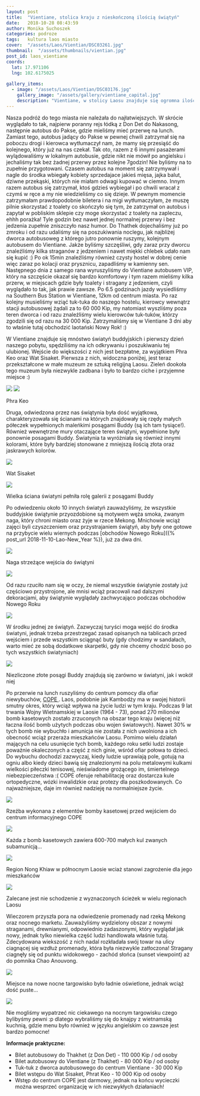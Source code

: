 ```yaml
---
layout: post
title:  "Vientiane, stolica kraju z nieskończoną ilością świątyń"
date:   2018-10-28 08:43:59
author: Monika Suchoszek
categories: podroze
tags:	kultura laos miasto
cover:  "/assets/Laos/Vientian/DSC03261.jpg"
thumbnail:  "/assets/thumbnails/vientian.jpg"
post_id: laos_vientiane
coords:
  lat: 17.971106
  lng: 102.6175025
  
gallery_items:
  - image: "/assets/Laos/Vientian/DSC03176.jpg"
    gallery_image: "/assets/gallery/vientiane_capital.jpg"
    description: "Vientiane, w stolicy Laosu znajduje się ogromna ilość świątyń Buddyjskich."
---
```



Nasza podróż do tego miasta nie należała do najłatwiejszych. W skrócie wyglądało to tak, najpierw poranny rejs łódką z Don Det do 
Nakasong, następnie autobus do Pakse, gdzie mieliśmy mieć przerwę na lunch. Zamiast tego, autobus jadący do Pakse w pewnej
chwili zatrzymał się na poboczu drogi i kierowca wytłumaczył nam, że mamy się przesiąść do kolejnego, który już na nas czekał.
Tak oto, razem z 6 innymi pasażerami wylądowaliśmy w lokalnym autobusie, gdzie nikt nie mówił po angielsku i jechaliśmy tak
bez żadnej przerwy przez kolejne 7godzin! Nie byliśmy na to zupełnie przygotowani. Czasem autobus na moment się zatrzymywał
i nagle do środka wbiegały kobiety sprzedajace jakieś mięsa, jajka balut, dziwne przekąski, których nie miałam odwagi
kupować w ciemno. Innym razem autobus się zatrzymał, ktoś gdzieś wybiegał i po chwili wracał z czymś w ręce a my nie wiedzieliśmy
co się dzieje. W pewnym momencie zatrzymałam prawdopodobnie biletera i na migi wytłumaczyłam, że muszę pilnie skorzystać z toalety co 
skończyło się tym, że zatrzymał on autobus i zapytał w pobliskim sklepie czy moge skorzystać z toalety na zapleczu, ehhh porażka!
Tyle godzin bez nawet jednej normalnej przerwy i bez jedzenia zupełnie zniszczyło nasz humor. 
Do Thathek dojechaliśmy już po zmroku i od razu udaliśmy się na poszukiwania noclegu, jak najbliżej dworca autobusoweg
z którego jutro ponownie ruszymy, kolejnym autobusem do Vientiane. Jakże byliśmy szczęśliwi, gdy zaraz przy dworcu znaleźliśmy 
kilka straganów z jedzeniem i nawet miękki chlebek udało nam się kupić :) Po ok 15min znaleźliśmy również czysty hostel w dobrej
cenie więc zaraz po kolacji oraz prysznicu, zapadliśmy w kamienny sen. Następnego dnia z samego rana wyruszyliśmy do Vientiane autobusem VIP,
który na szczęście okazał się bardzo komfortowy i tym razem mieliśmy kilka przerw, w miejscach gdzie były toalety i stragany
z jedzeniem, czyli wyglądało to tak, jak prawie zawsze. Po 6.5 godzinach jazdy wysiedliśmy na Southern Bus Station w Vientiane, 
12km od centrum miasta. Po raz kolejny musieliśmy wziąć tuk-tuka do naszego hostelu, kierowcy wewnątrz stacji autobusowej
żądali za to 60 000 Kip, my natomiast wyszliśmy poza teren dworca i od razu znaleźliśmy wielu kierowców tuk-tuków, którzy
zgodzili się od razu na 30 000 Kip. Zatrzymaliśmy się w Vientiane 3 dni aby to właśnie tutaj obchodzić laotański Nowy Rok! :)

W Vientiane znajduje się mnóstwo światyń buddyjskich i pierwszy dzień naszego pobytu, spędziliśmy na ich odkrywaniu i poszukiwaniu
tej ulubionej. Wejście do większości z nich jest bezpłatne, za wyjątkiem Phra Keo oraz Wat Sisaket. Pierwsza z nich, widoczna
poniżej, jest teraz przekształcone w małe muzeum ze sztuką religijną Laosu. Zieleń dookoła tego muzeum była niezwykle zadbana 
i było to bardzo ciche i przyjemne miejsce :)
 
<img src="/assets/Laos/Vientian/DSC03165.jpg" />
<img src="/assets/Laos/Vientian/DSC03172.jpg" />
<p class="caption">Phra Keo</p>

Druga, odwiedzona przez nas świątynia była dość wyjątkowa, charakteryzowała się ścianami na których znajdowały się rzędy
małych półeczek wypełnionych maleńkimi posągami Buddy (są ich tam tysiące!). Również wewnętrzne mury otaczające teren 
świątyni, wypełnione były ponownie posagami Buddy. Światynia ta wyróżniała się również innymi kolorami, które były bardziej
stonowane z mniejszą ilością złota oraz jaskrawych kolorów.

<img src="/assets/Laos/Vientian/DSC03187.jpg" />
<p class="caption">Wat Sisaket</p>
<img src="/assets/Laos/Vientian/DSC03182.jpg" />
<p class="caption">Wielka ściana światyni pełniła rolę galerii z posągami Buddy</p>

Po odwiedzeniu około 10 innych światyń zauważyliśmy, że wszystkie buddyjskie świątynie przyozdobione są motywem węża smoka, zwanym naga, który 
chroni miasto oraz żyje w rzece Mekong. Mnichowie wciąż zajęci byli czyszczeniem oraz przystrajaniem świątyń, aby były one gotowe na 
przybycie wielu wiernych podczas [obchodów Nowego Roku]({% post_url  2018-11-10-Lao-New_Year %}), już za dwa dni.

<img src="/assets/Laos/Vientian/DSC03261.jpg" />
<p class="caption">Naga strzeżące wejścia do świątyni</p>
<img src="/assets/Laos/Vientian/DSC03135.jpg" />
<p class="caption">Od razu rzuciło nam się w oczy, że niemal wszystkie świątynie zostały już częściowo przystrojone, ale
mnisi wciąż pracowali nad dalszymi dekoracjami, aby świątynie wyglądały zachwycająco podczas obchodów Nowego Roku</p>
<img src="/assets/Laos/Vientian/DSC03142.jpg" />
<p class="caption">W środku jednej ze świątyń. Zazwyczaj turyści moga wejść do środka światyni, jednak trzeba przestrzegać
zasad opisanych na tablicach przed wejściem i przede wszystkim sciągnąć buty (gdy chodzimy w sandałach, warto mieć ze sobą
dodatkowe skarpetki, gdy nie chcemy chodzić boso po tych wszystkich światyniach) </p>

<img src="/assets/Laos/Vientian/DSC03176.jpg" />
<p class="caption">Niezliczone złote posągi Buddy znajdują się zarówno w światyni, jak i wokół niej</p>

Po przerwie na lunch ruszyliśmy do centrum pomocy dla ofiar niewybuchów, <a href="http://copelaos.org/">COPE </a>. 
Laos, podobnie jak Kambodży ma w swojej historii smutny okres, który wciąż wpływa na życie ludzi w tym kraju. Podczas
9 lat trwania Wojny Wietnamskiej w Laosie (1964 - 73), ponad 270 milionów bomb kasetowych zostało zrzuconych na obszar tego kraju
(więcej niż łaczna ilość bomb użytych podczas obu wojen światowych). Nawet 30% w tych bomb nie wybuchło i amunicja nie została
z nich uwolniona a ich obecność wciąż przeraża mieszkańców Laosu. Pomimo wielu działań mających na celu usunięcie tych bomb,
każdego roku setki ludzi zostaje poważnie okaleczonych a część z nich ginie, wśród ofiar połowa to dzieci. Do wybuchu dochodzi zazwyczaj, kiedy ludzie uprawiają pole, 
gotują na ogniu albo kiedy dzieci bawią się znalezionymi na polu metalowymi kulkami wielkości piłeczki tenisowej,
nieświadome grożącego im, śmiertelnego niebezpieczeństwa :( COPE oferuje rehabilitację oraz dostarcza kule ortopedyczne,
wózki inwalidzkie oraz protezy dla poszkodowanych. Co najważniejsze, daje im również nadzieję na normalniejsze życie.

<img src="/assets/Laos/Vientian/DSC03191.jpg">
<p class="caption">Rzeźba wykonana z elementów bomby kasetowej przed wejściem do centrum informacyjnego COPE </p>
<img src="/assets/Laos/Vientian/DSC03192.jpg">
<p class="caption">Każda z bomb kasetowych zawiera 600-700 małych kul zwanych subamunicją...</p>
<img src="/assets/Laos/Vientian/IMG_20180423_105414542_HDR.jpg">
<p class="caption">Region Nong Khiaw w północnym Laosie wciaż stanowi zagrożenie dla jego mieszkańców </p>
<img src="/assets/Laos/Vientian/IMG_20180423_105431405_HDR.jpg">
<p class="caption">Zalecane jest nie schodzenie z wyznaczonych ścieżek w wielu regionach Laosu</p>

Wieczorem przyszła pora na odwiedzenie promenady nad rzeką Mekong oraz nocnego marketu. Zauważyliśmy wydzielony obszar z 
nowymi straganami, drewnianymi, odpowiednio zadaszonymi, który wyglądał jak nowy, jednak tylko niewielka część ludzi handlowała właśnie tutaj. 
Zdecydowana wiekszość z nich nadal rozkładała swój towar na ulicy ciagnącej się wzdłuż promenady, która była niezwykle
zatłoczona! Stragany ciagnęły się od punktu widokowego - zachód słońca (sunset viewpoint) aż do pomnika Chao Anouvong.

<img src="/assets/Laos/Vientian/IMG_20180412_191904124.jpg" />
<p class="caption">Miejsce na nowe nocne targowisko było ładnie oświetlone, jednak wciąż dość puste...</p>
<img src="/assets/Laos/Vientian/IMG_20180412_191659775.jpg" />
<p class="caption">Nie mogliśmy wypatrzeć nic ciekawego na nocnym targowisku czego bylibyśmy pewni :p dlatego wybraliśmy się 
do knajpy z wietnamską kuchnią, gdzie menu było również w języku angielskim co zawsze jest bardzo pomocne!</p>

__Informacje praktyczne:__

  * Bilet autobusowy do Thakhet (z Don Det) - 110 000 Kip / od osoby
  * Bilet autobusowy do Vientiane (z Thakhet) - 80 000 Kip / od osoby
  * Tuk-tuk z dworca autobusowego do centrum Vientiane - 30 000 Kip
  * Bilet wstępu do Wat Sisaket, Phrat Keo - 10 000 Kip od osoby
  * Wstęp do centrum COPE jest darmowy, jednak na końcu wycieczki można wesprzeć organizację w ich niezwykłych działaniach!
